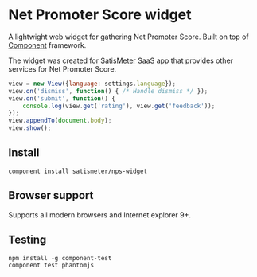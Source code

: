 # Net Promoter Score widget

A lightwight web widget for gathering Net Promoter Score. Built on top of
[Component](https://github.com/component/component) framework.

The widget was created for [SatisMeter](http://www.satismeter.com) SaaS app
that provides other services for Net Promoter Score.

```js
view = new View({language: settings.language});
view.on('dismiss', function() { /* Handle dismiss */ });
view.on('submit', function() {
    console.log(view.get('rating'), view.get('feedback'));
});
view.appendTo(document.body);
view.show();
```

## Install

```
component install satismeter/nps-widget
```

## Browser support
Supports all modern browsers and Internet explorer 9+.

## Testing
```
npm install -g component-test
component test phantomjs
```
